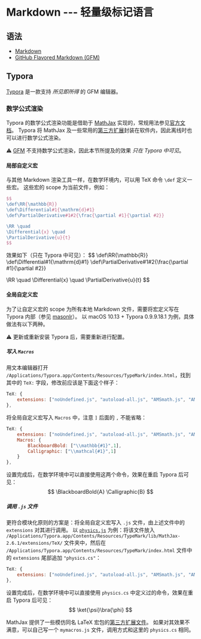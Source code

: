# Markdown --- 轻量级标记语言

## 语法
- [Markdown](https://daringfireball.net/projects/markdown/syntax)
- [GitHub Flavored Markdown (GFM)](https://github.github.com/gfm/)

## Typora
[Typora](https://typora.io/) 是一款支持 *所见即所得* 的 GFM 编辑器。

### 数学公式渲染
Typora 的数学公式渲染功能是借助于 [MathJax](https://www.mathjax.org/) 实现的，常规用法参见[官方文档](https://support.typora.io/Math/)。
Typora 将 MathJax 及一些常用的[第三方扩展](http://docs.mathjax.org/en/latest/options/ThirdParty.html)封装在软件内，因此离线时也可以进行数学公式渲染。

⚠️ [GFM](https://github.github.com/gfm/) 不支持数学公式渲染，因此本节所提及的效果 *只在 Typora 中可见*。

#### 局部自定义宏
与其他 Markdown 渲染工具一样，在数学环境内，可以用 TeX 命令 `\def` 定义一些宏。
这些宏的 scope 为当前文件，例如：
```latex
$$
\def\RR{\mathbb{R}}
\def\Differential#1{\mathrm{d}#1}
\def\PartialDerivative#1#2{\frac{\partial #1}{\partial #2}}

\RR \quad
\Differential{x} \quad
\PartialDerivative{u}{t}
$$					
```
效果如下（只在 Typora 中可见）：
$$
\def\RR{\mathbb{R}}
\def\Differential#1{\mathrm{d}#1}
\def\PartialDerivative#1#2{\frac{\partial #1}{\partial #2}}

\RR \quad
\Differential{x} \quad
\PartialDerivative{u}{t}
$$

#### 全局自定义宏
为了让自定义宏的 scope 为所有本地 Markdown 文件，需要将宏定义写在 Typora 内部（参见 [masonlr](https://github.com/typora/typora-issues/issues/100#issuecomment-282169741)）。
以 macOS 10.13 + Typora 0.9.9.18.1 为例，具体做法有以下两种。

⚠️ 更新或重新安装 Typora 后，需要重新进行配置。

##### 写入 `Macros`
用文本编辑器打开 `/Applications/Typora.app/Contents/Resources/TypeMark/index.html`，找到其中的 `TeX:` 字段，修改前应该是下面这个样子：
```js
TeX: {
    extensions: ["noUndefined.js", "autoload-all.js", "AMSmath.js", "AMSsymbols.js", "mediawiki-texvc.js"]
},
```
将全局自定义宏写入 `Macros` 中，注意 `]` 后面的 `,` 不能省略：
```js
TeX: {
    extensions: ["noUndefined.js", "autoload-all.js", "AMSmath.js", "AMSsymbols.js", "mediawiki-texvc.js"],
    Macros: {
    	BlackboardBold: ["\\mathbb{#1}",1],
    	Calligraphic: ["\\mathcal{#1}",1]
    }
},
```
设置完成后，在数学环境中可以直接使用这两个命令，效果在重启 Typora 后可见： 
$$
\BlackboardBold{A} \Calligraphic{B}
$$

##### 调用 `.js` 文件
更符合模块化原则的方案是：将全局自定义宏写入 `.js` 文件，由上述文件中的 `extensions` 对其进行调用。
以 [`physics.js`](https://github.com/ickc/MathJax-third-party-extensions/tree/gh-pages/physics) 为例：将该文件放入 `/Applications/Typora.app/Contents/Resources/TypeMark/lib/MathJax-2.6.1/extensions/TeX/` 文件夹中，然后在 `/Applications/Typora.app/Contents/Resources/TypeMark/index.html` 文件中的 `extensions` 尾部追加 `"physics.cs"`：
```js
TeX: {
    extensions: ["noUndefined.js", "autoload-all.js", "AMSmath.js", "AMSsymbols.js", "mediawiki-texvc.js", "physics.js"]
},
```
设置完成后，在数学环境中可以直接使用 `physics.cs` 中定义过的命令，效果在重启 Typora 后可见：
$$
\ket{\psi}\bra{\phi}
$$

MathJax 提供了一些模仿同名 LaTeX 宏包的[第三方扩展文件](https://github.com/mathjax/MathJax-third-party-extensions/tree/master/legacy)。
如果对其效果不满意，可以自己写一个 `mymacros.js` 文件，调用方式和这里的 `physics.cs` 相同。